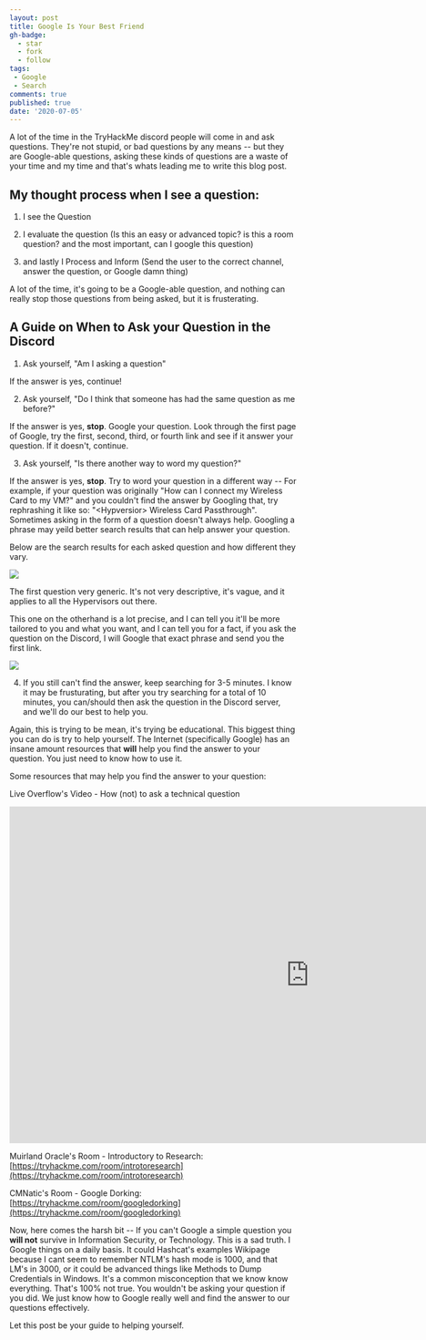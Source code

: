 ```yaml
---
layout: post
title: Google Is Your Best Friend
gh-badge:
  - star
  - fork
  - follow
tags:
 - Google
 - Search
comments: true
published: true
date: '2020-07-05'
---
```


A lot of the time in the TryHackMe discord people will come in and ask questions. They're not stupid, or bad questions by any means -- but they are Google-able questions, asking these kinds of questions are a waste of your time and my time and that's whats leading me to write this blog post.

## My thought process when I see a question:

1. I see the Question

2. I evaluate the question (Is this an easy or advanced topic? is this a room question? and the most important, can I google this question)

3. and lastly I Process and Inform (Send the user to the correct channel, answer the question, or Google damn thing)

A lot of the time, it's going to be a Google-able question, and nothing can really stop those questions from being asked, but it is frusterating. 

## A Guide on When to Ask your Question in the Discord
1. Ask yourself, "Am I asking a question"

If the answer is yes, continue!

2. Ask yourself, "Do I think that someone has had the same question as me before?"

If the answer is yes, **stop**. Google your question. Look through the first page of Google, try the first, second, third, or fourth link and see if it answer your question. If it doesn't, continue.

3. Ask yourself, "Is there another way to word my question?"  
  

If the answer is yes, **stop**. Try to word your question in a different way -- For example, if your question was originally "How can I connect my Wireless Card to my VM?" and you couldn't find the answer by Googling that, try rephrashing it like so: "&lt;Hypversior&gt; Wireless Card Passthrough". Sometimes asking in the form of a question doesn't always help. Googling a phrase may yeild better search results that can help answer your question.

  
Below are the search results for each asked question and how different they vary. 

<img src="https://raw.githubusercontent.com/Sq00ky/SpookySec-Blog/master/img/q1.png"></img>

The first question very generic. It's not very descriptive, it's vague, and it applies to all the Hypervisors out there.

This one on the otherhand is a lot precise, and I can tell you it'll be more tailored to you and what you want, and I can tell you for a fact, if you ask the question on the Discord, I will Google that exact phrase and send you the first link.

<img src="https://raw.githubusercontent.com/Sq00ky/SpookySec-Blog/master/img/q2.png"></img>

4. If you still can't find the answer, keep searching for 3-5 minutes. I know it may be frusturating, but after you try searching for a total of 10 minutes, you can/should then ask the question in the Discord server, and we'll do our best to help you.

Again, this is trying to be mean, it's trying be educational. This biggest thing you can do is try to help yourself. The Internet (specifically Google) has an insane amount resources that **will** help you find the answer to your question. You just need to know how to use it.

Some resources that may help you find the answer to your question:

Live Overflow's Video - How (not) to ask a technical question

<center><iframe width="1051" height="591" src="https://www.youtube.com/embed/53zkBvL4ZB4" frameborder="0" allow="accelerometer; autoplay; encrypted-media; gyroscope; picture-in-picture" allowfullscreen></iframe></center>

Muirland Oracle's Room - Introductory to Research:
[https://tryhackme.com/room/introtoresearch](https://tryhackme.com/room/introtoresearch)

CMNatic's Room - Google Dorking:<br>
[https://tryhackme.com/room/googledorking](https://tryhackme.com/room/googledorking)

Now, here comes the harsh bit -- If you can't Google a simple question you **will not** survive in Information Security, or Technology. This is a sad truth. I Google things on a daily basis. It could Hashcat's examples Wikipage because I cant seem to remember NTLM's hash mode is 1000, and that LM's in 3000, or it could be advanced things like Methods to Dump Credentials in Windows. It's a common misconception that we know know everything. That's 100% not true. You wouldn't be asking your question if you did. We just know how to Google really well and find the answer to our questions effectively.

Let this post be your guide to helping yourself.

